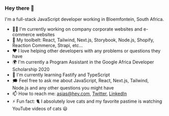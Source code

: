 ### Hey there 👋

I'm a full-stack JavaScript developer working in Bloemfontein, South Africa.

- 👨‍💻 I'm currently working on company corporate websites and e-commerce websites
- 🧰 My toolbelt: React, Tailwind, Next.js, Storybook, Node.js, Shopify, Reaction Commerce, Strapi, etc...
- ♥️ I love helping other developers with any problems or questions they have
- 🌍 I'm currently a Program Assistant in the Google Africa Developer Scholarship 2020
- 🌱 I'm currently learning Fastify and TypeScript
- 🗯 Feel free to ask me about JavaScript, React, Next.js, Tailwind, Node.js and any other questions you might have
- 📫 How to reach me: asjas@hey.com, [Twitter](http://twitter.com/_asjas), [LinkedIn](https://www.linkedin.com/in/asjasroos/)
- ⚡ Fun fact: 🐈 I absolutely love cats and my favorite pastime is watching YouTube videos of cats 😃
